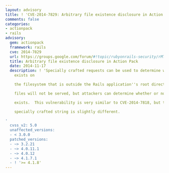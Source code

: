 ```yaml
---
layout: advisory
title: ! 'CVE-2014-7829: Arbitrary file existence disclosure in Action Pack'
comments: false
categories:
- actionpack
- rails
advisory:
  gem: actionpack
  framework: rails
  cve: 2014-7829
  url: https://groups.google.com/forum/#!topic/rubyonrails-security/rMTQy4oRCGk
  title: Arbitrary file existence disclosure in Action Pack
  date: 2014-11-17
  description: ! 'Specially crafted requests can be used to determine whether a file
    exists on

    the filesystem that is outside the Rails application''s root directory.  The

    files will not be served, but attackers can determine whether or not the file

    exists.  This vulnerability is very similar to CVE-2014-7818, but the

    specially crafted string is slightly different.

'
  cvss_v2: 5.0
  unaffected_versions:
  - < 3.0.0
  patched_versions:
  - ~> 3.2.21
  - ~> 4.0.11.1
  - ~> 4.0.12
  - ~> 4.1.7.1
  - ! '>= 4.1.8'
---
```

